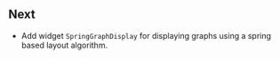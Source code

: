 ## Next

* Add widget `SpringGraphDisplay` for displaying graphs using a spring based layout algorithm.

